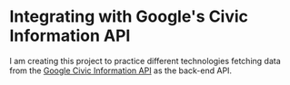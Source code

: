 # Integrating with Google's Civic Information API

I am creating this project to practice different technologies 
fetching data from the [Google Civic Information API] as the back-end API.

[Google Civic Information API]: https://developers.google.com/civic-information

